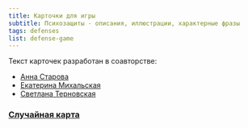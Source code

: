 ```yaml
---
title: Карточки для игры
subtitle: Психозащиты - описания, иллюстрации, характерные фразы
tags: defenses
list: defense-game
--- 
```


Текст карточек разработан в соавторстве:
  - [Анна Старова](https://instagram.com/starovanna)
  - [Екатерина Михальская](https://instagram.com/kate.mihalska)
  - [Светлана Терновская](https://t.me/svetlana_ternovskaya)

### [Случайная карта](./random/)

<script setup>
import yaml from './defenses.yaml'
import DefenseCards from './DefenseCards.vue'


const {defenses} = yaml

</script>

<DefenseCards :defenses="defenses"/>
